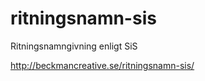 ritningsnamn-sis
================

Ritningsnamngivning enligt SiS

http://beckmancreative.se/ritningsnamn-sis/
